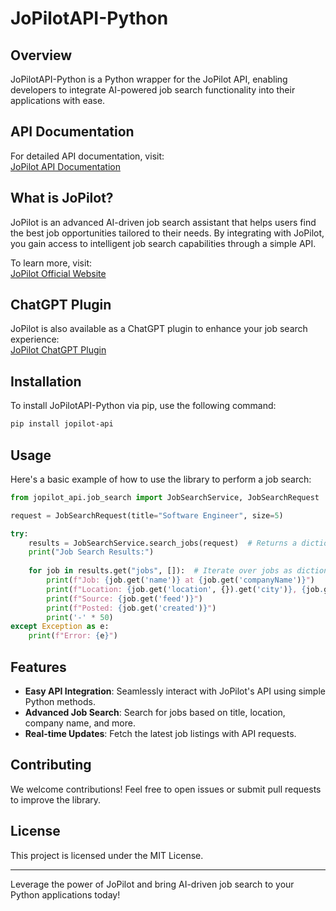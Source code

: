 # JoPilotAPI-Python

## Overview
JoPilotAPI-Python is a Python wrapper for the JoPilot API, enabling developers to integrate AI-powered job search functionality into their applications with ease.

## API Documentation
For detailed API documentation, visit:  
[JoPilot API Documentation](https://api.jopilot.net/swagger/index.html)

## What is JoPilot?
JoPilot is an advanced AI-driven job search assistant that helps users find the best job opportunities tailored to their needs. By integrating with JoPilot, you gain access to intelligent job search capabilities through a simple API.

To learn more, visit:  
[JoPilot Official Website](https://jopilot.net/)

## ChatGPT Plugin
JoPilot is also available as a ChatGPT plugin to enhance your job search experience:  
[JoPilot ChatGPT Plugin](https://chatgpt.com/g/g-OMF6BEtGB-jopilot)

## Installation
To install JoPilotAPI-Python via pip, use the following command:
```sh
pip install jopilot-api
```

## Usage
Here's a basic example of how to use the library to perform a job search:

```python
from jopilot_api.job_search import JobSearchService, JobSearchRequest

request = JobSearchRequest(title="Software Engineer", size=5)

try:
    results = JobSearchService.search_jobs(request)  # Returns a dictionary
    print("Job Search Results:")
    
    for job in results.get("jobs", []):  # Iterate over jobs as dictionaries
        print(f"Job: {job.get('name')} at {job.get('companyName')}")
        print(f"Location: {job.get('location', {}).get('city')}, {job.get('location', {}).get('state')}, {job.get('location', {}).get('country')}")
        print(f"Source: {job.get('feed')}")
        print(f"Posted: {job.get('created')}")
        print('-' * 50)
except Exception as e:
    print(f"Error: {e}")
```

## Features
- **Easy API Integration**: Seamlessly interact with JoPilot's API using simple Python methods.
- **Advanced Job Search**: Search for jobs based on title, location, company name, and more.
- **Real-time Updates**: Fetch the latest job listings with API requests.

## Contributing
We welcome contributions! Feel free to open issues or submit pull requests to improve the library.

## License
This project is licensed under the MIT License.

---
Leverage the power of JoPilot and bring AI-driven job search to your Python applications today!